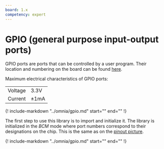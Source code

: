 ```yaml
---
board: 1.x
competency: expert
---
```

# GPIO (general purpose input-output ports)

GPIO ports are ports that can be controlled by a user program. Their location
and numbering on the board can be found [here](turris_pinout-v1_2.pdf).

Maximum electrical characteristics of GPIO ports:

|         |      |
|---------|------|
| Voltage | 3.3V |
| Current | ±1mA |

{!
  include-markdown "../omnia/gpio.md"
  start="<!--gpio1-start-->"
  end="<!--gpio1-end-->"
!}

The first step to use this library is to import and initialize it. The library
is initialized in the _BCM_ mode where port numbers correspond to their
designations on the chip. This is the same as on the [pinout picture](turris_pinout-v1_2.pdf).

{!
  include-markdown "../omnia/gpio.md"
  start="<!--gpio2-start-->"
  end="<!--gpio2-end-->"
!}

